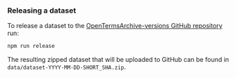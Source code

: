 ### Releasing a dataset

To release a dataset to the [OpenTermsArchive-versions GitHub repository](https://github.com/ambanum/OpenTermsArchive-versions/releases) run:

```sh
npm run release
```

The resulting zipped dataset that will be uploaded to GitHub can be found in `data/dataset-YYYY-MM-DD-SHORT_SHA.zip`.

